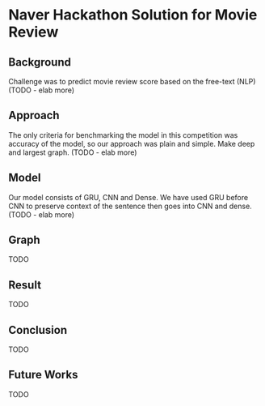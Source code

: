 # Naver Hackathon Solution for Movie Review

## Background

Challenge was to predict movie review score based on the free-text (NLP)
(TODO - elab more)

## Approach

The only criteria for benchmarking the model in this competition was accuracy of the model, so 
our approach was plain and simple. Make deep and largest graph.
(TODO - elab more)

## Model

Our model consists of GRU, CNN and Dense. We have used GRU before CNN to preserve context of the 
sentence then goes into CNN and dense. 
(TODO - elab more)

## Graph
TODO

## Result
TODO

## Conclusion
TODO

## Future Works
TODO


